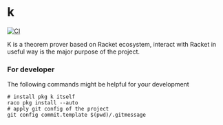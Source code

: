 # k

[![CI](https://github.com/racket-tw/k/actions/workflows/ci.yml/badge.svg)](https://github.com/racket-tw/k/actions/workflows/ci.yml)

K is a theorem prover based on Racket ecosystem, interact with Racket in useful way is the major purpose of the project.

### For developer

The following commands might be helpful for your development

```shell
# install pkg k itself
raco pkg install --auto
# apply git config of the project
git config commit.template $(pwd)/.gitmessage
```
